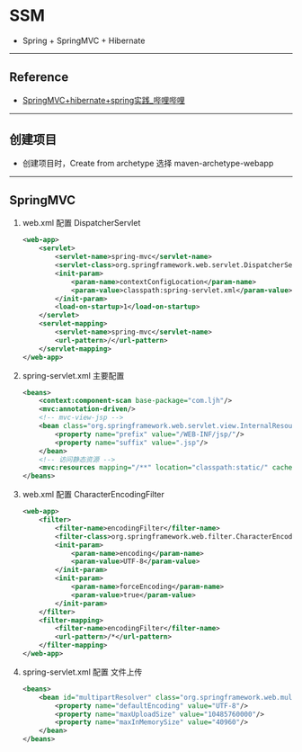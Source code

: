 # SSM
- Spring + SpringMVC + Hibernate
---
## Reference
- [SpringMVC+hibernate+spring实践_哔哩哔哩](https://www.bilibili.com/video/BV1qb411L7RS)
---
## 创建项目
- 创建项目时，Create from archetype 选择 maven-archetype-webapp
---
## SpringMVC
1. web.xml 配置 DispatcherServlet
    ```xml
    <web-app>
        <servlet>
            <servlet-name>spring-mvc</servlet-name>
            <servlet-class>org.springframework.web.servlet.DispatcherServlet</servlet-class>
            <init-param>
                <param-name>contextConfigLocation</param-name>
                <param-value>classpath:spring-servlet.xml</param-value>
            </init-param>
            <load-on-startup>1</load-on-startup>
        </servlet>
        <servlet-mapping>
            <servlet-name>spring-mvc</servlet-name>
            <url-pattern>/</url-pattern>
        </servlet-mapping>
    </web-app>
    ```
2. spring-servlet.xml 主要配置
    ```xml
    <beans>
        <context:component-scan base-package="com.ljh"/>
        <mvc:annotation-driven/>
        <!-- mvc-view-jsp -->
        <bean class="org.springframework.web.servlet.view.InternalResourceViewResolver">
            <property name="prefix" value="/WEB-INF/jsp/"/>
            <property name="suffix" value=".jsp"/>
        </bean>
        <!-- 访问静态资源 -->
        <mvc:resources mapping="/**" location="classpath:static/" cache-period="900"/>
    </beans>
    ```
3. web.xml 配置 CharacterEncodingFilter
    ```xml
    <web-app>
        <filter>
            <filter-name>encodingFilter</filter-name>
            <filter-class>org.springframework.web.filter.CharacterEncodingFilter</filter-class>
            <init-param>
                <param-name>encoding</param-name>
                <param-value>UTF-8</param-value>
            </init-param>
            <init-param>
                <param-name>forceEncoding</param-name>
                <param-value>true</param-value>
            </init-param>
        </filter>
        <filter-mapping>
            <filter-name>encodingFilter</filter-name>
            <url-pattern>/*</url-pattern>
        </filter-mapping>
    </web-app>
    ```
4. spring-servlet.xml 配置 文件上传
    ```xml
    <beans>
        <bean id="multipartResolver" class="org.springframework.web.multipart.commons.CommonsMultipartResolver">
            <property name="defaultEncoding" value="UTF-8"/>
            <property name="maxUploadSize" value="10485760000"/>
            <property name="maxInMemorySize" value="40960"/>
        </bean>
    </beans>
    ```
